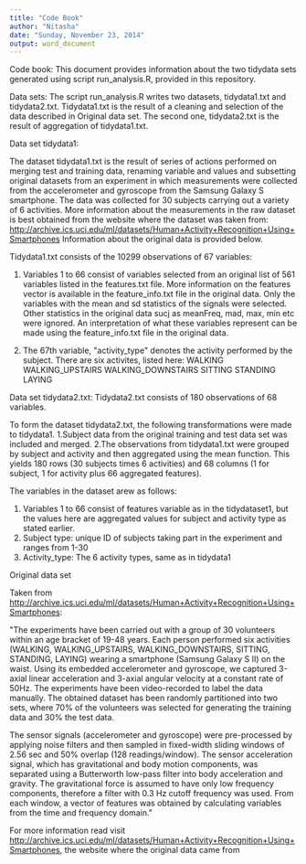 ```yaml
---
title: "Code Book"
author: "Nitasha"
date: "Sunday, November 23, 2014"
output: word_document
---
```


Code book:
This document provides information about the two tidydata sets generated using script run_analysis.R, provided in this repository.

Data sets:
The script run_analysis.R writes two datasets, tidydata1.txt and tidydata2.txt. Tidydata1.txt is the result of a cleaning and selection of the data described in Original data set. The second one, tidydata2.txt is the result of aggregation of tidydata1.txt.

Data set tidydata1:

The dataset tidydata1.txt is the result of series of actions performed on merging test and training data, renaming variable and values and subsetting original datasets from an experiment in which measurements were collected from the accelerometer and gyroscope from the Samsung Galaxy S smartphone. The data was collected for 30 subjects carrying out a variety of 6 activities. More information about the measurements in the raw dataset is best obtained from the website where the dataset was taken from: http://archive.ics.uci.edu/ml/datasets/Human+Activity+Recognition+Using+Smartphones Information about the original data is provided below.

Tidydata1.txt consists of the 10299 observations of 67 variables:

1) Variables 1 to 66 consist of variables selected from an original list of 561 variables listed in the features.txt file. More information on the features vector is available in the feature_info.txt file in the original data. 
Only the variables with the mean and sd statistics of the signals were selected. Other statistics in the original data sucj as meanFreq, mad, max, min etc were ignored. An interpretation of what these variables represent can be made using the feature_info.txt file in the original data. 

2) The 67th variable, "activity_type" denotes the activity performed by the subject. There are six activites, listed here:
WALKING
WALKING_UPSTAIRS
WALKING_DOWNSTAIRS
SITTING
STANDING
LAYING


Data set tidydata2.txt:
Tidydata2.txt consists of 180 observations of 68 variables.

To form the dataset tidydata2.txt, the following transformations were made to tidydata1.
1.Subject data from the original training and test data set was included and merged.
2.The observations from tidydata1.txt were grouped by subject and activity and then aggregated using the mean function. This yields 180 rows (30 subjects times 6 activities) and 68 columns (1 for subject, 1 for activity plus 66 aggregated features).

The variables in the dataset arew as follows:
1. Variables 1 to 66 consist of features variable as in the tidydataset1, but the values here are aggregated values for subject and activity type as stated earlier.
2. Subject type: unique ID of subjects taking part in the experiment and ranges from 1-30
3. Activity_type: The 6 activity types, same as in tidydata1

Original data set

Taken from http://archive.ics.uci.edu/ml/datasets/Human+Activity+Recognition+Using+Smartphones:

"The experiments have been carried out with a group of 30 volunteers within an age bracket of 19-48 years. Each person performed six activities (WALKING, WALKING_UPSTAIRS, WALKING_DOWNSTAIRS, SITTING, STANDING, LAYING) wearing a smartphone (Samsung Galaxy S II) on the waist. Using its embedded accelerometer and gyroscope, we captured 3-axial linear acceleration and 3-axial angular velocity at a constant rate of 50Hz. The experiments have been video-recorded to label the data manually. The obtained dataset has been randomly partitioned into two sets, where 70% of the volunteers was selected for generating the training data and 30% the test data.

The sensor signals (accelerometer and gyroscope) were pre-processed by applying noise filters and then sampled in fixed-width sliding windows of 2.56 sec and 50% overlap (128 readings/window). The sensor acceleration signal, which has gravitational and body motion components, was separated using a Butterworth low-pass filter into body acceleration and gravity. The gravitational force is assumed to have only low frequency components, therefore a filter with 0.3 Hz cutoff frequency was used. From each window, a vector of features was obtained by calculating variables from the time and frequency domain."

For more information read visit http://archive.ics.uci.edu/ml/datasets/Human+Activity+Recognition+Using+Smartphones, the website where the original data came from